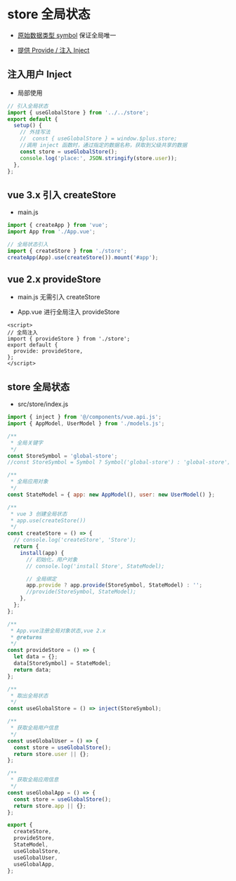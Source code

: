 # store 全局状态

- [原始数据类型 symbol](../guide/h5/es6.md#symbol) 保证全局唯一

- [提供 Provide / 注入 Inject](https://v3.cn.vuejs.org/guide/composition-api-provide-inject.html)

## 注入用户 Inject

- 局部使用

```js
// 引入全局状态
import { useGlobalStore } from '../../store';
export default {
  setup() {
    // 外挂写法
    //  const { useGlobalStore } = window.$plus.store;
    //调用 inject 函数时，通过指定的数据名称，获取到父级共享的数据
    const store = useGlobalStore();
    console.log('place:', JSON.stringify(store.user));
  },
};
```

## vue 3.x 引入 createStore

- main.js

```js
import { createApp } from 'vue';
import App from './App.vue';

// 全局状态引入
import { createStore } from './store';
createApp(App).use(createStore()).mount('#app');
```

## vue 2.x provideStore

- main.js 无需引入 createStore

- App.vue 进行全局注入 provideStore

```vue
<script>
// 全局注入
import { provideStore } from './store';
export default {
  provide: provideStore,
};
</script>
```

## store 全局状态

- src/store/index.js

```js
import { inject } from '@/components/vue.api.js';
import { AppModel, UserModel } from './models.js';

/**
 * 全局关键字
 */
const StoreSymbol = 'global-store';
//const StoreSymbol = Symbol ? Symbol('global-store') : 'global-store';

/**
 * 全局应用对象
 */
const StateModel = { app: new AppModel(), user: new UserModel() };

/**
 * vue 3 创建全局状态
 * app.use(createStore())
 */
const createStore = () => {
  // console.log('createStore', 'Store');
  return {
    install(app) {
      // 初始化，用户对象
      // console.log('install Store', StateModel);

      // 全局绑定
      app.provide ? app.provide(StoreSymbol, StateModel) : '';
      //provide(StoreSymbol, StateModel);
    },
  };
};

/**
 * App.vue注册全局对象状态,vue 2.x
 * @returns
 */
const provideStore = () => {
  let data = {};
  data[StoreSymbol] = StateModel;
  return data;
};

/**
 * 取出全局状态
 */
const useGlobalStore = () => inject(StoreSymbol);

/**
 * 获取全局用户信息
 */
const useGlobalUser = () => {
  const store = useGlobalStore();
  return store.user || {};
};

/**
 * 获取全局应用信息
 */
const useGlobalApp = () => {
  const store = useGlobalStore();
  return store.app || {};
};

export {
  createStore,
  provideStore,
  StateModel,
  useGlobalStore,
  useGlobalUser,
  useGlobalApp,
};
```
